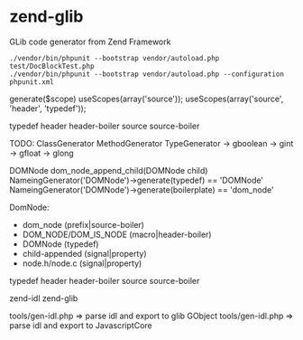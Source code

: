 # zend-glib
GLib code generator from Zend Framework


```
./vendor/bin/phpunit --bootstrap vendor/autoload.php test/DocBlockTest.php
./vendor/bin/phpunit --bootstrap vendor/autoload.php --configuration phpunit.xml
```


generate($scope)
useScopes(array('source'));
useScopes(array('source', 'header', 'typedef'));

typedef
header
header-boiler
source
source-boiler

TODO:
ClassGenerator
MethodGenerator
TypeGenerator
 -> gboolean
 -> gint
 -> gfloat
 -> glong




DOMNode dom_node_append_child(DOMNode child)
NameingGenerator('DOMNode')->generate(typedef) == 'DOMNode'
NameingGenerator('DOMNode')->generate(boilerplate) == 'dom_node'


 


DomNode:
- dom_node             (prefix|source-boiler)
- DOM_NODE/DOM_IS_NODE (macro|header-boiler)
- DOMNode              (typedef)
- child-appended       (signal|property)
- node.h/node.c        (signal|property)


typedef
header
header-boiler
source
source-boiler


zend-idl
zend-glib

tools/gen-idl.php => parse idl and export to glib GObject
tools/gen-idl.php => parse idl and export to JavascriptCore

